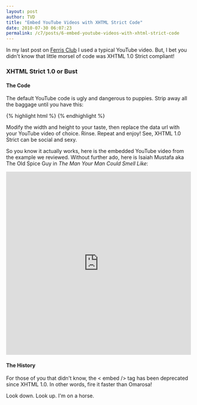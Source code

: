 ```yaml
---
layout: post
author: TVD
title: "Embed YouTube Videos with XHTML Strict Code"
date: 2010-07-30 06:07:23
permalink: /c7/posts/6-embed-youtube-videos-with-xhtml-strict-code
---
```


In my last post on [Ferris Club][1] I used a typical YouTube video. But, I bet you didn't know that little morsel of code was XHTML 1.0 Strict compliant!

### XHTML Strict 1.0 or Bust

#### The Code

The default YouTube code is ugly and dangerous to puppies. Strip away all the baggage until you have this:

{% highlight html %}
<object type="application/x-shockwave-flash" width="520" height="350" data="http://www.youtube.com/v/owGykVbfgUE&amp;hl=en_US&amp;fs=1?rel=0"></object>
{% endhighlight %}

Modify the width and height to your taste, then replace the data url with your YouTube video of choice. Rinse. Repeat and enjoy! See, XHTML 1.0 Strict can be social and sexy.

So you know it actually works, here is the embedded YouTube video from the example we reviewed. Without further ado, here is Isaiah Mustafa aka The Old Spice Guy in *The Man Your Man Could Smell Like*:

<iframe width="100%" height="500" src="https://www.youtube.com/embed/owGykVbfgUE" frameborder="0" allowfullscreen></iframe>

#### The History

For those of you that didn't know, the < embed /> tag has been deprecated since XHTML 1.0. In other words, fire it faster than Omarosa!

Look down. Look up. I'm on a horse.


  [1]: https://techoctave.com/c7/posts/5-think-you-know-ferris-bueller-think-again-ferris-club

